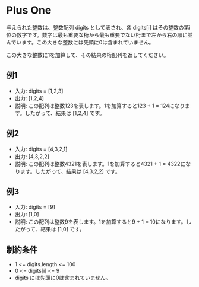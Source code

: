 # Plus One

与えられた整数は、整数配列 digits として表され、各 digits[i] はその整数の第i位の数字です。数字は最も重要な桁から最も重要でない桁まで左から右の順に並んでいます。この大きな整数には先頭に0は含まれていません。

この大きな整数に1を加算して、その結果の桁配列を返してください。

## 例1

- 入力: digits = [1,2,3]
- 出力: [1,2,4]
- 説明: この配列は整数123を表します。1を加算すると123 + 1 = 124になります。したがって、結果は [1,2,4] です。

## 例2

- 入力: digits = [4,3,2,1]
- 出力: [4,3,2,2]
- 説明: この配列は整数4321を表します。1を加算すると4321 + 1 = 4322になります。したがって、結果は [4,3,2,2] です。

## 例3

- 入力: digits = [9]
- 出力: [1,0]
- 説明: この配列は整数9を表します。1を加算すると9 + 1 = 10になります。したがって、結果は [1,0] です。

## 制約条件

- 1 <= digits.length <= 100
- 0 <= digits[i] <= 9
- digits には先頭に0は含まれていません。
